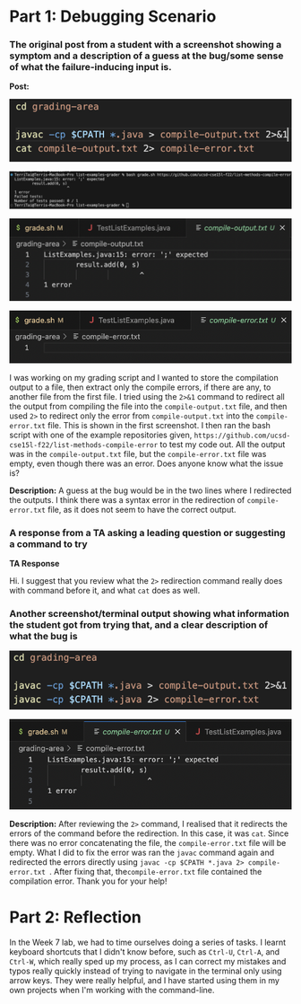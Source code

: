 # Part 1: Debugging Scenario
### The original post from a student with a screenshot showing a symptom and a description of a guess at the bug/some sense of what the failure-inducing input is.

**Post:**

![](/Screenshots/bash_script.png)

![](/Screenshots/command_line.png)

![](/Screenshots/compile_output.png)

![](/Screenshots/compile_error.png)

I was working on my grading script and I wanted to store the compilation output to a file, then extract only the compile errors, if there are any, to another file from the first file. I tried using the ```2>&1``` command to redirect all the output from compiling the file into the ```compile-output.txt``` file, and then used ```2>``` to redirect only the error from ```compile-output.txt``` into the ```compile-error.txt``` file. This is shown in the first screenshot. I then ran the bash script with one of the example repositories given, ```https://github.com/ucsd-cse15l-f22/list-methods-compile-error``` to test my code out. All the output was in the ```compile-output.txt``` file, but the ```compile-error.txt``` file was empty, even though there was an error. Does anyone know what the issue is?

**Description:**
A guess at the bug would be in the two lines where I redirected the outputs. I think there was a syntax error in the redirection of ```compile-error.txt``` file, as it does not seem to have the correct output.


### A response from a TA asking a leading question or suggesting a command to try

**TA Response**

Hi. I suggest that you review what the ```2>``` redirection command really does with command before it, and what ```cat``` does as well. 

### Another screenshot/terminal output showing what information the student got from trying that, and a clear description of what the bug is
![](/Screenshots/script_corrected.png)

![](/Screenshots/corrected_file.png)

**Description:**
After reviewing the ```2>``` command, I realised that it redirects the errors of the command before the redirection. In this case, it was ```cat```. Since there was no error concatenating the file, the ```compile-error.txt``` file will be empty. What I did to fix the error was ran the ```javac``` command again and redirected the errors directly using ```javac -cp $CPATH *.java 2> compile-error.txt ```. After fixing that, the```compile-error.txt``` file contained the compilation error. Thank you for your help!

# Part 2: Reflection

In the Week 7 lab, we had to time ourselves doing a series of tasks. I learnt keyboard shortcuts that I didn't know before, such as ```Ctrl-U```, ```Ctrl-A```, and ```Ctrl-W```, which really sped up my process, as I can correct my mistakes and typos really quickly instead of trying to navigate in the terminal only using arrow keys. They were really helpful, and I have started using them in my own projects when I'm working with the command-line.

